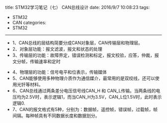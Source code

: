 title: STM32学习笔记（七） CAN总线设计
date: 2016/9/7 10:08:23
tags:
- STM32
- CAN
categories:
- STM32
---

- 1、CAN总线的层结构简要分成CAN对象层，CAN传输层和物理层。
- 2、对象层功能：报文滤波，报文和状态的处理
- 3、传输层的功能：故障界定，错误检测和标定，报文校验，应答，仲裁，报文分帧，传输速率和定时

<!-- more -->

- 4、物理层的功能：信号电平和位表示，传输媒体
- 5、CAN能够使用多种物理介质作为通信媒介，最常用的是双绞线，还可以使用光钎等材料。
- 6、CAN总线通过两条差分电压信号线CAN_H 和 CAN_L传输。当两条线的电压均为2.5V时，表示逻辑1，而当CAN_H为3.5V，CAN_L位1.5V时，此时表示逻辑0.
- 7、CAN的报文格式有5种，分别为：数据帧，遥控帧，错误帧，过载帧，帧间隔。每种帧具有不同数据长度和数据划分。
